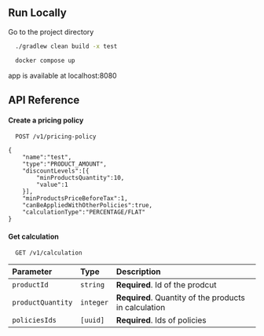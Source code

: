 
## Run Locally

Go to the project directory

```bash
  ./gradlew clean build -x test
```
```bash
  docker compose up
```
app is available at localhost:8080


## API Reference

#### Create a pricing policy

```http
  POST /v1/pricing-policy
```

```
{
    "name":"test",
    "type":"PRODUCT_AMOUNT",
    "discountLevels":[{
        "minProductsQuantity":10,
        "value":1
    }],
    "minProductsPriceBeforeTax":1,
    "canBeAppliedWithOtherPolicies":true,
    "calculationType":"PERCENTAGE/FLAT"
}
```
#### Get calculation

```http
  GET /v1/calculation
```

| Parameter | Type     | Description                       |
| :-------- | :------- | :-------------------------------- |
| `productId`      | `string` | **Required**. Id of the prodcut |
| `productQuantity`      | `integer` | **Required**. Quantity of the products in calculation |
| `policiesIds`      | `[uuid]` | **Required**. Ids of policies |


